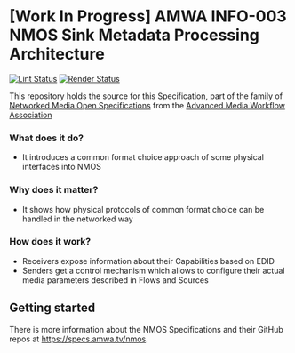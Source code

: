 # \[Work In Progress\] AMWA INFO-003 NMOS Sink Metadata Processing Architecture

[![Lint Status](https://github.com/AMWA-TV/nmos-sink-metadata-processing-architecture/workflows/Lint/badge.svg)](https://github.com/AMWA-TV/nmos-sink-metadata-processing-architecture/actions?query=workflow%3ALint)
[![Render Status](https://github.com/AMWA-TV/nmos-sink-metadata-processing-architecture/workflows/Render/badge.svg)](https://github.com/AMWA-TV/nmos-sink-metadata-processing-architecture/actions?query=workflow%3ARender)

This repository holds the source for this Specification, part of the family of [Networked Media Open Specifications](https://specs.amwa.tv/nmos) from the [Advanced Media Workflow Association](https://amwa.tv)

<!-- INTRO-START -->

### What does it do?

- It introduces a common format choice approach of some physical interfaces into NMOS

### Why does it matter?

- It shows how physical protocols of common format choice can be handled in the networked way

### How does it work?

- Receivers expose information about their Capabilities based on EDID
- Senders get a control mechanism which allows to configure their actual media parameters described in Flows and Sources

<!-- INTRO-END -->

## Getting started

There is more information about the NMOS Specifications and their GitHub repos at <https://specs.amwa.tv/nmos>.
